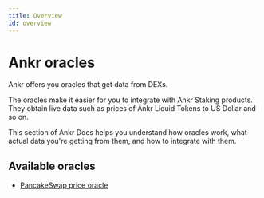```yaml
---
title: Overview
id: overview
---
```


# Ankr oracles
Ankr offers you oracles that get data from DEXs.

The oracles make it easier for you to integrate with Ankr Staking products. They obtain live data such as prices of Ankr Liquid Tokens to US Dollar and so on.

This section of Ankr Docs helps you understand how oracles work, what actual data you're getting from them, and how to integrate with them.

## Available oracles

* [PancakeSwap price oracle](https://ankr.com/docs/staking/liquid-staking/oracles/pancakeswap)
